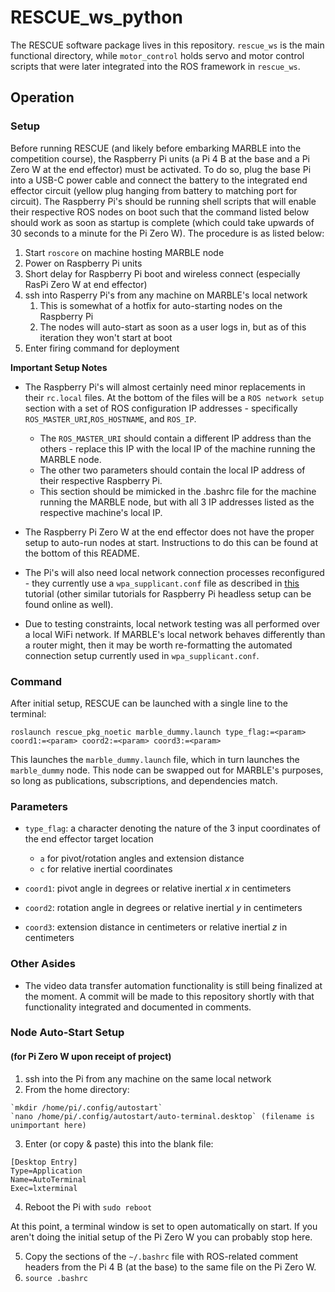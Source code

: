 # RESCUE_ws_python

The RESCUE software package lives in this repository. `rescue_ws` is the main functional directory, while `motor_control` holds servo and motor control scripts that were later integrated into the ROS framework in `rescue_ws`.

## Operation

### Setup
Before running RESCUE (and likely before embarking MARBLE into the competition course), the Raspberry Pi units (a Pi 4 B at the base and a Pi Zero W at the end effector) must be activated. To do so, plug the base Pi into a USB-C power cable and connect the battery to the integrated end effector circuit (yellow plug hanging from battery to matching port for circuit). The Raspberry Pi's should be running shell scripts that will enable their respective ROS nodes on boot such that the command listed below should work as soon as startup is complete (which could take upwards of 30 seconds to a minute for the Pi Zero W). The procedure is as listed below:

1. Start `roscore` on machine hosting MARBLE node
1. Power on Raspberry Pi units
1. Short delay for Raspberry Pi boot and wireless connect (especially RasPi Zero W at end effector)
1. ssh into Rasperry Pi's from any machine on MARBLE's local network
   1. This is somewhat of a hotfix for auto-starting nodes on the Raspberry Pi 
   2. The nodes will auto-start as soon as a user logs in, but as of this iteration they won't start at boot
1. Enter firing command for deployment

**Important Setup Notes** 

* The Raspberry Pi's will almost certainly need minor replacements in their `rc.local` files. At the bottom of the files will be a `ROS network setup` section with a set of ROS configuration IP addresses - specifically `ROS_MASTER_URI`,`ROS_HOSTNAME`, and `ROS_IP`. 
  * The `ROS_MASTER_URI` should contain a different IP address than the others - replace this IP with the local IP of the machine running the MARBLE node.
  * The other two parameters should contain the local IP address of their respective Raspberry Pi.
  * This section should be mimicked in the .bashrc file for the machine running the MARBLE node, but with all 3 IP addresses listed as the respective machine's local IP.

* The Raspberry Pi Zero W at the end effector does not have the proper setup to auto-run nodes at start. Instructions to do this can be found at the bottom of this README.

* The Pi's will also need local network connection processes reconfigured - they currently use a `wpa_supplicant.conf` file as described in [this](https://maker.pro/raspberry-pi/projects/how-to-connect-a-raspberry-pi-to-a-laptop-display) tutorial (other similar tutorials for Raspberry Pi headless setup can be found online as well).

* Due to testing constraints, local network testing was all performed over a local WiFi network. If MARBLE's local network behaves differently than a router might, then it may be worth re-formatting the automated connection setup currently used in `wpa_supplicant.conf`.

### Command
After initial setup, RESCUE can be launched with a single line to the terminal:
```
roslaunch rescue_pkg_noetic marble_dummy.launch type_flag:=<param> coord1:=<param> coord2:=<param> coord3:=<param>
```
This launches the `marble_dummy.launch` file, which in turn launches the `marble_dummy` node. This node can be swapped out for MARBLE's purposes, so long as publications, subscriptions, and dependencies match.

### Parameters
* `type_flag`: a character denoting the nature of the 3 input coordinates of the end effector target location
  * `a` for pivot/rotation angles and extension distance
  * `c` for relative inertial coordinates

* `coord1`: pivot angle in degrees or relative inertial _x_ in centimeters
* `coord2`: rotation angle in degrees or relative inertial _y_ in centimeters
* `coord3`: extension distance in centimeters or relative inertial _z_ in centimeters

### Other Asides
* The video data transfer automation functionality is still being finalized at the moment. A commit will be made to this repository shortly with that functionality integrated and documented in comments.

### Node Auto-Start Setup 
#### (for Pi Zero W upon receipt of project)

1. ssh into the Pi from any machine on the same local network
2. From the home directory:
```
`mkdir /home/pi/.config/autostart`
`nano /home/pi/.config/autostart/auto-terminal.desktop` (filename is unimportant here)
```
3. Enter (or copy & paste) this into the blank file:
```
[Desktop Entry]
Type=Application
Name=AutoTerminal
Exec=lxterminal
```
4. Reboot the Pi with `sudo reboot`

At this point, a terminal window is set to open automatically on start. If you aren't doing the initial setup of the Pi Zero W you can probably stop here.

5. Copy the sections of the `~/.bashrc` file with ROS-related comment headers from the  Pi 4 B (at the base) to the same file on the Pi Zero W.
6. `source .bashrc`
